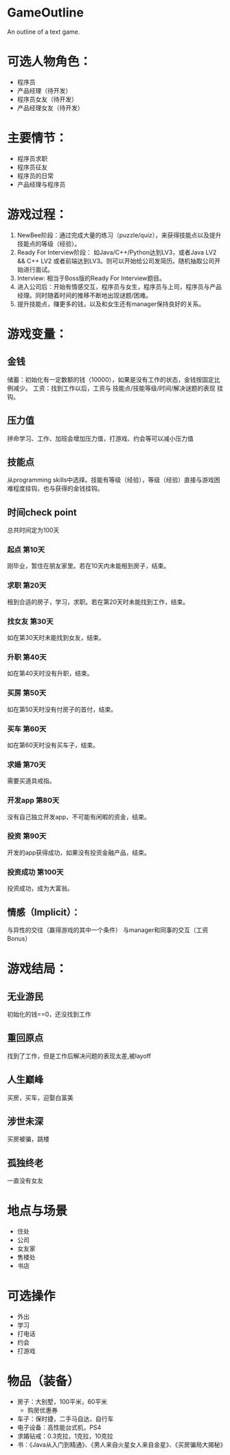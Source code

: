 # GameOutline
An outline of a text game.

# 可选人物角色：
* 程序员
* 产品经理（待开发）
* 程序员女友（待开发）
* 产品经理女友（待开发）

# 主要情节：
* 程序员求职
* 程序员征友
* 程序员的日常
* 产品经理与程序员

# 游戏过程：
1. NewBee阶段：通过完成大量的练习（puzzle/quiz），来获得技能点以及提升技能点的等级（经验）。
2. Ready For Interview阶段： 如Java/C++/Python达到LV3，或者Java LV2 && C++ LV2 或者前端达到LV3。则可以开始给公司发简历。随机抽取公司开始进行面试。
3. Interview: 相当于Boss版的Ready For Interview题目。
4. 进入公司后：开始有情感交互，程序员与女生，程序员与上司，程序员与产品经理。同时随着时间的推移不断地出现谜题/困难。
5. 提升技能点，赚更多的钱，以及和女生还有manager保持良好的关系。



# 游戏变量：
## 金钱
储蓄：初始化有一定数额的钱（10000），如果是没有工作的状态，金钱按固定比例减少。
工资：找到工作以后，工资与 技能点/技能等级/时间/解决谜题的表现 挂钩。

## 压力值
拼命学习、工作、加班会增加压力值，打游戏、约会等可以减小压力值

## 技能点
从programming skills中选择。技能有等级（经验），等级（经验）直接与游戏困难程度挂钩，也与获得的金钱挂钩。


## 时间check point
总共时间定为100天
### 起点 第10天
刚毕业，暂住在朋友家里。若在10天内未能租到房子，结束。
### 求职 第20天
租到合适的房子，学习，求职。若在第20天时未能找到工作，结束。
### 找女友 第30天
如在第30天时未能找到女友，结束。
### 升职 第40天
如在第40天时没有升职，结束。
### 买房 第50天
如在第50天时没有付房子的首付，结束。
### 买车 第60天
如在第60天时没有买车子，结束。
### 求婚 第70天
需要买道具戒指。
### 开发app 第80天
没有自己独立开发app，不可能有闲暇的资金，结束。
### 投资 第90天
开发的app获得成功，如果没有投资金融产品，结束。
### 投资成功 第100天
投资成功，成为大富翁。



## 情感（Implicit）：
与异性的交往（赢得游戏的其中一个条件）
与manager和同事的交互（工资Bonus）

# 游戏结局：
## 无业游民
初始化的钱==0，还没找到工作
## 重回原点
找到了工作，但是工作后解决问题的表现太差,被layoff
## 人生巅峰
买房，买车，迎娶白富美
## 涉世未深
买房被骗，跳楼
## 孤独终老
一直没有女友

# 地点与场景
* 住处
* 公司
* 女友家
* 售楼处
* 书店

# 可选操作
* 外出
* 学习
* 打电话
* 约会
* 打游戏

# 物品（装备）
* 房子：大别墅，100平米，60平米
  * 购房优惠券
* 车子：保时捷，二手马自达，自行车
* 电子设备：高性能台式机，PS4
* 求婚钻戒：0.3克拉，1克拉，10克拉
* 书：《Java从入门到精通》、《男人来自火星女人来自金星》、《买房骗局大揭秘》
